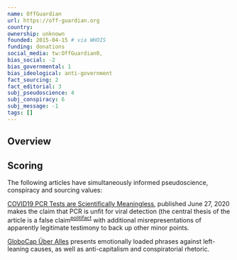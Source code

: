 ```yaml
---
name: OffGuardian
url: https://off-guardian.org
country:
ownership: unknown
founded: 2015-04-15 # via WHOIS
funding: donations
social_media: tw:OffGuardian0,
bias_social: -2
bias_governmental: 1
bias_ideological: anti-government
fact_sourcing: 2
fact_editorial: 3
subj_pseudoscience: 4
subj_conspiracy: 6
subj_message: -1
tags: []
---
```


## Overview


## Scoring
The following articles have simultaneously informed pseudoscience, conspiracy and sourcing values:

[COVID19 PCR Tests are Scientifically Meaningless](https://off-guardian.org/2020/06/27/covid19-pcr-tests-are-scientifically-meaningless/), published June 27, 2020 makes the claim that PCR is unfit for viral detection (the central thesis of the article is a false claim<sup>[politifact](https://www.politifact.com/factchecks/2020/jul/07/blog-posting/covid-19-tests-are-not-scientifically-meaningless/)</sup> with additional misrepresentations of apparently legitimate testimony to back up other minor points.

[GloboCap Über Alles](https://off-guardian.org/2020/07/21/globocap-uber-alles/) presents emotionally loaded phrases against left-leaning causes, as well as anti-capitalism and conspiratorial rhetoric.

